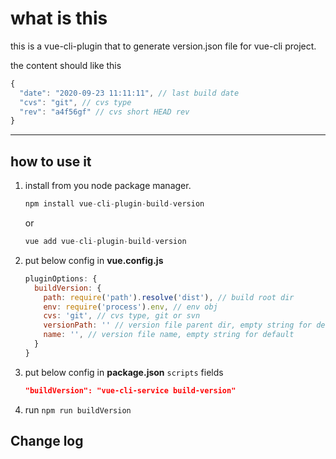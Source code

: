 # what is this

this is a vue-cli-plugin that to generate version.json file for vue-cli project.

the content should like this

```js
{
  "date": "2020-09-23 11:11:11", // last build date
  "cvs": "git", // cvs type
  "rev": "a4f56gf" // cvs short HEAD rev
}
```

---

## how to use it

1. install from you node package manager.

   ```js
   npm install vue-cli-plugin-build-version
   ```

   or

   ```js
   vue add vue-cli-plugin-build-version
   ```

2. put below config in **vue.config.js**

   ```js
   pluginOptions: {
     buildVersion: {
       path: require('path').resolve('dist'), // build root dir
       env: require('process').env, // env obj
       cvs: 'git', // cvs type, git or svn
       versionPath: '' // version file parent dir, empty string for default
       name: '', // version file name, empty string for default
     }
   }
   ```

3. put below config in **package.json** `scripts` fields

   ```json
   "buildVersion": "vue-cli-service build-version"
   ```

4. run `npm run buildVersion`


## Change log


